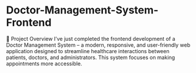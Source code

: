 # Doctor-Management-System-Frontend
🚀 Project Overview I’ve just completed the frontend development of a Doctor Management System – a modern, responsive, and user-friendly web application designed to streamline healthcare interactions between patients, doctors, and administrators. This system focuses on making appointments more accessible.
